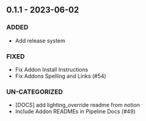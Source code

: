 ## 0.1.1 - 2023-06-02 
 
### ADDED 
- Add release system

### FIXED 
- Fix Addon Install Instructions
- Fix Addons Spelling and Links (#54)

### UN-CATEGORIZED 
- [DOCS] add lighting_override readme from notion
- Include Addon READMEs in Pipeline Docs (#49)


